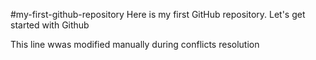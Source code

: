 #my-first-github-repository
Here is my first GitHub repository. Let's get started with Github

This line wwas modified manually during conflicts resolution
